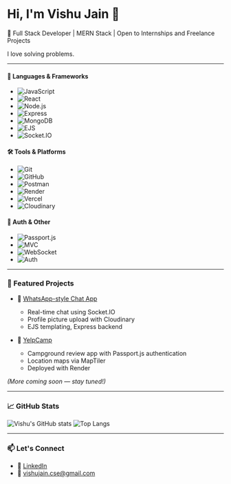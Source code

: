 # Hi, I'm Vishu Jain 👋

🚀 Full Stack Developer | MERN Stack | Open to Internships and Freelance Projects

 I love solving problems.

---


#### 🧪 Languages & Frameworks

- ![JavaScript](https://img.shields.io/badge/JavaScript-95%25-yellow?style=flat-square&logo=javascript)
- ![React](https://img.shields.io/badge/React-85%25-61DAFB?style=flat-square&logo=react)
- ![Node.js](https://img.shields.io/badge/Node.js-90%25-339933?style=flat-square&logo=node.js)
- ![Express](https://img.shields.io/badge/Express.js-85%25-grey?style=flat-square&logo=express)
- ![MongoDB](https://img.shields.io/badge/MongoDB-80%25-47A248?style=flat-square&logo=mongodb)
- ![EJS](https://img.shields.io/badge/EJS-70%25-black?style=flat-square)
- ![Socket.IO](https://img.shields.io/badge/Socket.IO-75%25-black?style=flat-square&logo=socket.io)

#### 🛠 Tools & Platforms

-  ![Git](https://img.shields.io/badge/Git-90%25-F05032?style=flat-square&logo=git)
- ![GitHub](https://img.shields.io/badge/GitHub-95%25-181717?style=flat-square&logo=github)
- ![Postman](https://img.shields.io/badge/Postman-85%25-FF6C37?style=flat-square&logo=postman)
- ![Render](https://img.shields.io/badge/Render-80%25-3C3C3C?style=flat-square)
- ![Vercel](https://img.shields.io/badge/Vercel-75%25-black?style=flat-square&logo=vercel)
- ![Cloudinary](https://img.shields.io/badge/Cloudinary-75%25-3448C5?style=flat-square&logo=cloudinary)

#### 🔐 Auth & Other

- ![Passport.js](https://img.shields.io/badge/Passport.js-75%25-34a853?style=flat-square)
- ![MVC](https://img.shields.io/badge/MVC-85%25-orange?style=flat-square)
- ![WebSocket](https://img.shields.io/badge/WebSocket-75%25-black?style=flat-square)
- ![Auth](https://img.shields.io/badge/Auth-85%25-blue?style=flat-square)

---

### 📌 Featured Projects

- 🔷 [WhatsApp-style Chat App]([https://github.com/vishucs50/chat-app](https://github.com/vishucs50/ChatApp))
  - Real-time chat using Socket.IO
  - Profile picture upload with Cloudinary
  - EJS templating, Express backend

- 🔷 [YelpCamp]([https://github.com/vishucs50/yelpcamp](https://github.com/vishucs50/yelp-camp))
  - Campground review app with Passport.js authentication
  - Location maps via MapTiler
  - Deployed with Render

*(More coming soon — stay tuned!)*

---

### 📈 GitHub Stats
![Vishu's GitHub stats](https://github-readme-stats.vercel.app/api?username=vishucs50&show_icons=true&theme=radical)
![Top Langs](https://github-readme-stats.vercel.app/api/top-langs/?username=vishucs50&layout=compact&theme=radical)

---

### 📫 Let's Connect
- 💼 [LinkedIn](https://linkedin.com/in/vishu-jain)
- 📧 vishujain.cse@gmail.com
